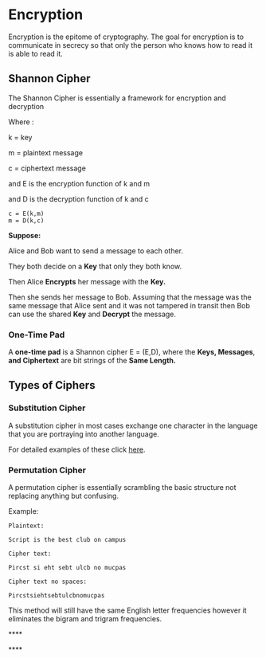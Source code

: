 # Encryption

Encryption is the epitome of cryptography. The goal for encryption is to communicate in secrecy so that only the person who knows how to read it is able to read it.

## Shannon Cipher

The Shannon Cipher is essentially a framework for encryption and decryption

Where :

k = key

m = plaintext message

c = ciphertext message

and E is the encryption function of k and m

and D is the decryption function of k and c

```
c = E(k,m)
m = D(k,c)
```

**Suppose:**

Alice and Bob want to send a message to each other.

They both decide on a **Key** that only they both know. 

Then Alice **Encrypts** her message with the **Key.**

Then she sends her message to Bob. Assuming that the message was the same message that Alice sent and it was not tampered in transit then Bob can use the shared **Key** and **Decrypt** the message.



### One-Time Pad

A **one-time pad** is a Shannon cipher E = \(E,D\), where the **Keys, Messages**, **and Ciphertext** are bit strings of the **Same Length.**

## Types of Ciphers

### Substitution Cipher

A substitution cipher in most cases exchange one character in the language that you are portraying into another language. 

For detailed examples of these click [here](../common-ciphers.md).

### Permutation Cipher 

A permutation cipher is essentially scrambling the basic structure not replacing anything but confusing.

Example:

```text
Plaintext:

Script is the best club on campus

Cipher text:

Pircst si eht sebt ulcb no mucpas

Cipher text no spaces:

Pircstsiehtsebtulcbnomucpas
```

This method will still have the same English letter frequencies however it eliminates the bigram and trigram frequencies. 

\*\*\*\*

\*\*\*\*





